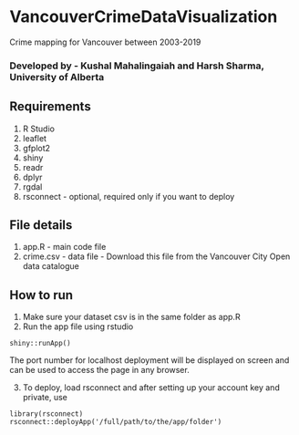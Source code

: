 # VancouverCrimeDataVisualization
Crime mapping for Vancouver between 2003-2019
### Developed by - Kushal Mahalingaiah and Harsh Sharma, University of Alberta

## Requirements

1) R Studio
2) leaflet
3) gfplot2
4) shiny
5) readr
6) dplyr
7) rgdal
8) rsconnect - optional, required only if you want to deploy

## File details

1) app.R - main code file
2) crime.csv - data file - Download this file from the Vancouver City Open data catalogue

## How to run

1) Make sure your dataset csv is in the same folder as app.R
2) Run the app file using rstudio
```
shiny::runApp()
```
The port number for localhost deployment will be displayed on screen and can be used to access the page in any browser.

3) To deploy, load rsconnect and after setting up your account key and private, use

```
library(rsconnect)
rsconnect::deployApp('/full/path/to/the/app/folder') 
```

